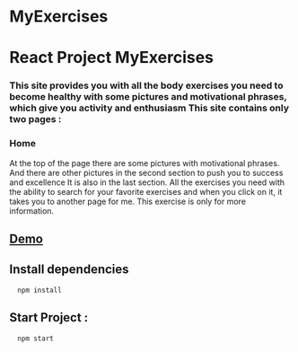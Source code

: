 # MyExercises

<h1>React Project MyExercises </h1>
<h3>This site provides you with all the body exercises you need to become healthy with some pictures and motivational phrases, which give you activity and enthusiasm
This site contains only two pages :
</h3>

<h3>Home</h3>
<p> At the top of the page there are some pictures with motivational phrases.
And there are other pictures in the second section to push you to success and excellence
It is also in the last section. All the exercises you need with the ability to search for your favorite exercises and when you click on it, it takes you to another page for me. This exercise is only for more information.
</p>

## [Demo](https://myexercises.netlify.app/)

## Install dependencies
```
  npm install
```

## Start Project :
```
  npm start
```

